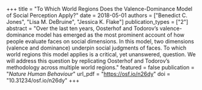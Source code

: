 +++
title = "To Which World Regions Does the Valence-Dominance Model of Social Perception Apply?"
date = 2018-05-01
authors = ["Benedict C. Jones", "Lisa M. DeBruine", "Jessica K. Flake"]
publication_types = ["2"]
abstract = "Over the last ten years, Oosterhof and Todorov’s valence-dominance model has emerged as the most prominent account of how people evaluate faces on social dimensions. In this model, two dimensions (valence and dominance) underpin social judgments of faces. To which world regions this model applies is a critical, yet unanswered, question. We will address this question by replicating Oosterhof and Todorov’s methodology across multiple world regions."
featured = false
publication = "*Nature Human Behaviour*"
url_pdf = "https://osf.io/n26dy"
doi = "10.31234/osf.io/n26dy"
+++

